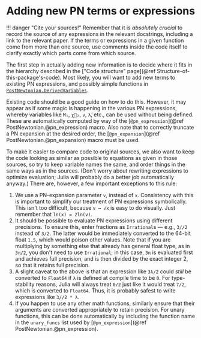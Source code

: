 # Adding new PN terms or expressions

!!! danger "Cite your sources!"
    Remember that it is *absolutely crucial* to record the source of any
    expressions in the relevant docstrings, including a link to the relevant
    paper.  If the terms or expressions in a given function come from more than
    one source, use comments inside the code itself to clarify exactly which
    parts come from which source.

The first step in actually adding new information is to decide where it fits in
the hierarchy described in the ["Code structure" page](@ref
Structure-of-this-package's-code).  Most likely, you will want to add new terms
to existing PN expressions, and possibly simple functions in
[`PostNewtonian.DerivedVariables`](@ref "Derived variables").

Existing code should be a good guide on how to do this.  However, it may appear
as if some magic is happening in the various PN expressions, whereby variables
like `M₁`, `χ⃗₂`, `ν`, `λ̂`, etc., can be used without being defined.  These are
automatically computed by way of the [`@pn_expression`](@ref
PostNewtonian.@pn_expression) macro.  Also note that to correctly truncate a PN
expansion at the desired order, the [`@pn_expansion`](@ref
PostNewtonian.@pn_expansion) macro must be used.

To make it easier to compare code to original sources, we also want to keep the
code looking as similar as possible to equations as given in those sources, so
try to keep variable names the same, and order things in the same ways as in the
sources.  (Don't worry about rewriting expressions to optimize evaluation; Julia
will probably do a better job automatically anyway.)  There are, however, a few
important exceptions to this rule:

   1. We use a PN-expansion parameter `v`, instead of `x`.  Consistency with
      this is important to simplify our treatment of PN expressions
      symbolically.  This isn't too difficult, because `v ↔ √x` is easy to do
      visually.  Just remember that `ln(x) = 2ln(v)`.
   2. It should be possible to evaluate PN expressions using different
      precisions.  To ensure this, enter fractions as `Irrational`s — e.g.,
      `3//2` instead of `3/2`.  The latter would be immediately converted to the
      64-bit float `1.5`, which would poison other values.  Note that if you are
      multiplying by something else that already has general float type, as in
      `3π/2`, you don't need to use `Irrational`; in this case, `3π` is
      evaluated first and achieves full precision, and is then divided by the
      exact integer 2, so that it retains full precision.
   3. A slight caveat to the above is that an expression like `3λ/2` could
      *still* be converted to `Float64` if `λ` is defined at compile time to be
      `0`.  For type-stability reasons, Julia will always treat `0/2` just like
      it would treat `7/2`, which is converted to `Float64`.  Thus, it is
      probably safest to write expressions like `3//2 * λ`.
   4. If you happen to use any other math functions, similarly ensure that their
      arguments are converted appropriately to retain precision.  For unary
      functions, this can be done automatically by including the function name
      in the `unary_funcs` list used by
      [`@pn_expression`](@ref PostNewtonian.@pn_expression).

